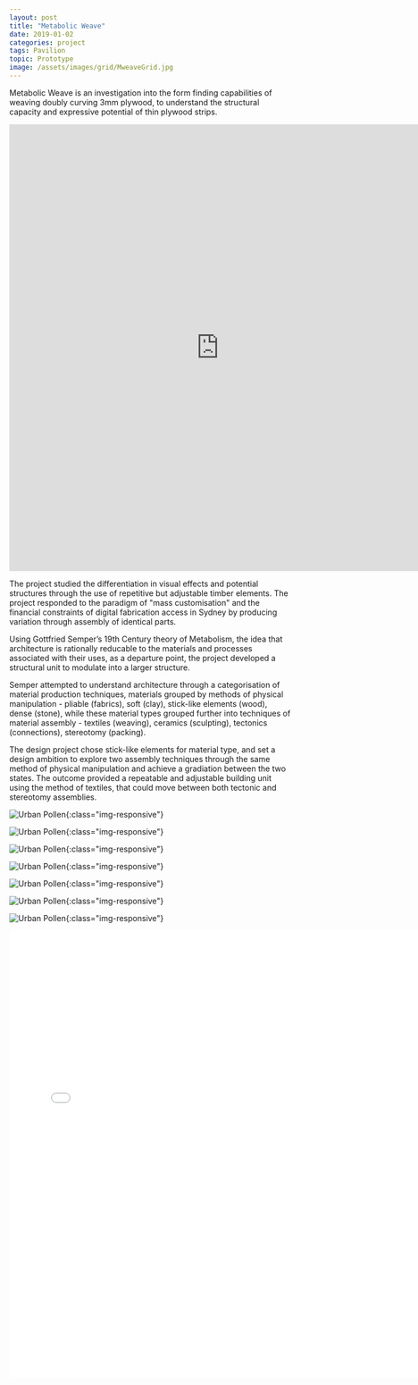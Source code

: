 ```yaml
---
layout: post
title: "Metabolic Weave"
date: 2019-01-02
categories: project
tags: Pavilion
topic: Prototype
image: /assets/images/grid/MweaveGrid.jpg
---
```

Metabolic Weave is an investigation into the form finding capabilities of weaving doubly curving 3mm plywood, to understand the structural capacity and expressive potential of thin plywood strips.

<iframe src="https://player.vimeo.com/video/44450551" frameborder="0" width="750" height="800"></iframe>

The project studied the differentiation in visual effects and potential structures through the use of repetitive but adjustable timber elements. The project responded to the paradigm of "mass customisation" and the financial constraints of digital fabrication access in Sydney by producing variation through assembly of identical parts.

Using Gottfried Semper’s 19th Century theory of Metabolism, the idea that architecture is rationally reducable to the materials and processes associated with their uses, as a departure point, the project developed a structural unit to modulate into a larger structure.

Semper attempted to understand architecture through a categorisation of material production techniques, materials grouped by methods of physical manipulation - pliable (fabrics), soft (clay), stick-like elements (wood), dense (stone), while these material types grouped further into techniques of material assembly - textiles (weaving), ceramics (sculpting), tectonics (connections), stereotomy (packing).

The design project chose stick-like elements for material type, and set a design ambition to explore two  assembly techniques through the same method of physical manipulation and achieve a gradiation between the two states. The outcome provided a repeatable and adjustable building unit using the method of textiles, that could move between both tectonic and stereotomy assemblies.

![Urban Pollen](/assets/images/posts/Mweave_1.jpg){:class="img-responsive"}

![Urban Pollen](/assets/images/posts/Mweave_2.jpg){:class="img-responsive"}

![Urban Pollen](/assets/images/posts/Mweave_3.jpg){:class="img-responsive"}

![Urban Pollen](/assets/images/posts/Mweave_4.jpg){:class="img-responsive"}

![Urban Pollen](/assets/images/posts/Mweave_5.jpg){:class="img-responsive"}

![Urban Pollen](/assets/images/posts/Mweave_6.jpg){:class="img-responsive"}

![Urban Pollen](/assets/images/posts/Mweave_7.jpg){:class="img-responsive"}

<iframe src="//e.issuu.com/legacy.html?documentId=120622022458-0631f61c38484f8c9e4183c35a7e7b5f" frameborder="0" webkitallowfullscreen mozallowfullscreen allowfullscreen width="750" height="800"></iframe>
